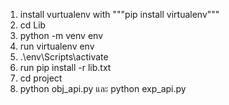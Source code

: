 1. install vurtualenv with """pip install virtualenv"""
2. cd Lib
3. python -m venv env
4. run virtualenv env 
5. .\env\Scripts\activate
6. run pip install -r lib.txt
7. cd project
8. python obj_api.py และ python exp_api.py
